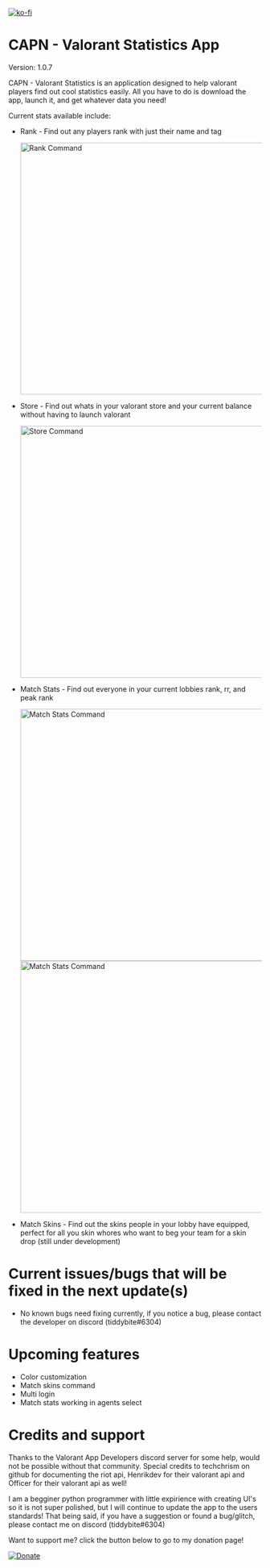 [![ko-fi](https://ko-fi.com/img/githubbutton_sm.svg)](https://ko-fi.com/Y8Y0C2CAM)

# CAPN - Valorant Statistics App
Version: 1.0.7

CAPN - Valorant Statistics is an application designed to help valorant players find out cool statistics easily. All you have to do is download the app, launch it, and get whatever data you need!

Current stats available include:
  * Rank - Find out any players rank with just their name and tag

    <img src="https://cdn.discordapp.com/attachments/481651297817329664/967908700394242079/unknown.png" alt="Rank Command" width="500"/>
  
  * Store - Find out whats in your valorant store and your current balance without having to launch valorant

    <img src="https://cdn.discordapp.com/attachments/481651297817329664/967908757877190726/unknown.png" alt="Store Command" width="500"/>
    
  * Match Stats - Find out everyone in your current lobbies rank, rr, and peak rank

    <img src="https://cdn.discordapp.com/attachments/481651297817329664/967909046805999647/unknown.png" alt="Match Stats Command" width="500"/> <img src="https://cdn.discordapp.com/attachments/481651297817329664/967909091018145822/unknown.png" alt="Match Stats Command" width="500"/>
    
  * Match Skins - Find out the skins people in your lobby have equipped, perfect for all you skin whores who want to beg your team for a skin drop (still under development)
 

# Current issues/bugs that will be fixed in the next update(s)
* No known bugs need fixing currently, if you notice a bug, please contact the developer on discord (tiddybite#6304)

# Upcoming features
* Color customization
* Match skins command
* Multi login
* Match stats working in agents select


# Credits and support

Thanks to the Valorant App Developers discord server for some help, would not be possible without that community. Special credits to techchrism on github for documenting the riot api, Henrikdev for their valorant api and Officer for their valorant api as well!


I am a begginer python programmer with little expirience with creating UI's so it is not super polished, but I will continue to update the app to the users standards! That being said, if you have a suggestion or found a bug/glitch, please contact me on discord (tiddybite#6304)

Want to support me? click the button below to go to my donation page!

[![Donate](https://img.shields.io/badge/Ko--fi-F16061?style=for-the-badge&logo=ko-fi&logoColor=white)](https://ko-fi.com/spherical)
